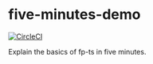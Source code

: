 # five-minutes-demo

[![CircleCI](https://circleci.com/gh/typescript-fun/five-minutes-demo.svg?style=svg)](https://circleci.com/gh/typescript-fun/five-minutes-demo)

Explain the basics of fp-ts in five minutes.
